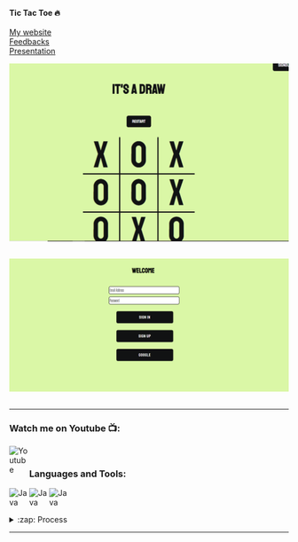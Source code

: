 __Tic Tac Toe 🔥__  <br />
<br />
[My website ](https://tictactoe-abdiev.firebaseapp.com/) <br>
[Feedbacks](https://tictactoe-abdiev.firebaseapp.com/) <br>
[Presentation](https://www.youtube.com/watch?v=BJ0P_BAeW7A)

<img align="center" alt="Java " width="550px" src="https://github.com/itsabdiev/tictactoe/blob/main/%D0%A1%D0%BD%D0%B8%D0%BC%D0%BE%D0%BA1.PNG" />  <br />
    <br />
   
   
<img align="center" alt="Java " width="550px" src="https://github.com/itsabdiev/tictactoe/blob/main/%D0%A1%D0%BD%D0%B8%D0%BC%D0%BE%D0%BA.PNG" />  <br />
    <br />    
    
    
---
### Watch me on Youtube 📺:
[<img align="left" alt="Youtube" width="36px" src="https://i.pinimg.com/originals/19/7b/36/197b365922d1ea3aa1a932ff9bbda4a6.png" />][youtube]  <br />
### Languages and Tools:
[<img align="left" alt="Java " width="36px" src="https://img.icons8.com/ios/452/domain.png" />][website]
[<img align="left" alt="Java " width="36px" src="https://upload.wikimedia.org/wikipedia/commons/thumb/9/99/Unofficial_JavaScript_logo_2.svg/1200px-Unofficial_JavaScript_logo_2.svg.png" />][Javascript]
[<img align="left" alt="Java " width="36px" src="https://www.gstatic.com/devrel-devsite/prod/v58f8eddac3b6550de59aef35db6a54dd8d6b9bfd5277859b01b659996a6dcf43/firebase/images/touchicon-180.png" />][Firebase]
<br /> 

<br />


   <details>
  <summary>:zap: Process</summary>
  
 
<!--START_SECTION:activity-->
1. 🎨 Working on design of Website
2. 🧩 Creating structure of code
3. 💾 Using Firebase libraries
4. 🕸  Google
5. 😎 Enjoy playing against Bot
<!--END_SECTION:activity-->

</details>

---



[website]: https://tictactoe-abdiev.web.app/app.html
[Javascript]: https://www.javascript.com/
[Firebase]: https://firebase.google.com/
[youtube]: https://www.youtube.com/channel/UCEuLEEzKAAwwezAIFld1HOw
